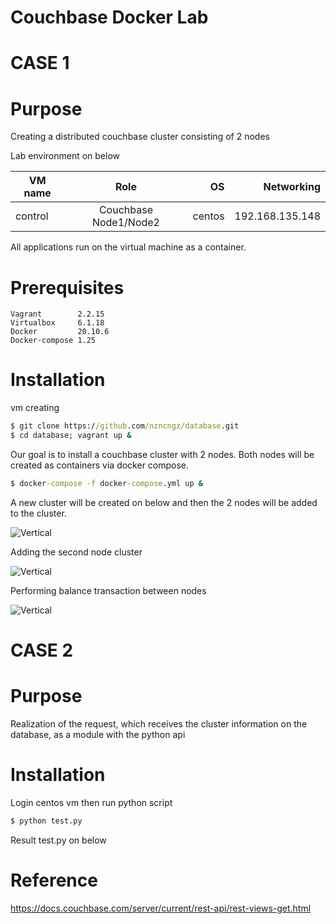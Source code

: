 # Couchbase Docker Lab

# CASE 1 

# Purpose

Creating a distributed couchbase cluster consisting of 2 nodes

Lab environment on below



| VM name       |   Role                             | OS      |  Networking     | 
| ------------- |   :-------------:                  | -----:  | -----:          |
| control       |   Couchbase Node1/Node2            | centos  | 192.168.135.148 |

All applications run on the virtual machine as a container.

# Prerequisites

    Vagrant        2.2.15 
    Virtualbox     6.1.18 
    Docker         20.10.6
    Docker-compose 1.25
 
# Installation

vm creating

``` bat  
$ git clone https://github.com/nzncngz/database.git
$ cd database; vagrant up &
 ```
 
Our goal is to install a couchbase cluster with 2 nodes. Both nodes will be created as containers via docker compose.

``` bat  
$ docker-compose -f docker-compose.yml up & 
 ```

A new cluster will be created on below and then the 2 nodes will be added to the cluster.

![Vertical](https://user-images.githubusercontent.com/22845579/116284591-ec382400-a795-11eb-8570-33474ecb6d6f.png)

Adding the second node cluster

![Vertical](https://user-images.githubusercontent.com/22845579/116288871-9ca82700-a79a-11eb-9a2d-dad8a46f812f.png)


Performing balance transaction between nodes

![Vertical](https://user-images.githubusercontent.com/22845579/116288693-708ca600-a79a-11eb-8374-76f5ee552049.png)





# CASE 2

# Purpose

Realization of the request, which receives the cluster information on the database, as a module with the python api

# Installation

Login centos vm then run python script

``` bat  
$ python test.py
 ```

Result test.py on below



# Reference

https://docs.couchbase.com/server/current/rest-api/rest-views-get.html

 

 
